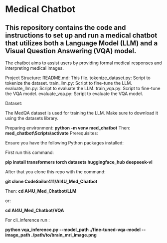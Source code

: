 # Medical Chatbot

## This repository contains the code and instructions to set up and run a medical chatbot that utilizes both a Language Model (LLM) and a Visual Question Answering (VQA) model. 

The chatbot aims to assist users by providing formal medical responses and interpreting medical images.

Project Structure:
README.md: This file.
tokenize_dataset.py: Script to tokenize the dataset.
train_llm.py: Script to fine-tune the LLM.
evaluate_llm.py: Script to evaluate the LLM.
train_vqa.py: Script to fine-tune the VQA model.
evaluate_vqa.py: Script to evaluate the VQA model.


Dataset:

The MedQA  dataset is used for training the LLM. Make sure to download it using the datasets library.

Preparing environment:
**python -m venv med_chatbot**
Then:
**med_chatbot\Scripts\activate**
Prerequisites:

Ensure you have the following Python packages installed:


First run this command:

**pip install transformers torch datasets huggingface_hub deepseek-vl**

After that you clone this repo with the command:

**git clone CodeSailor411/AI4U_Med_Chatbot**

Then:
**cd AI4U_Med_Chatbot/LLM**

or:

**cd AI4U_Med_Chatbot/VQA**


For cli_inference run :

**python vqa_inference.py --model_path ./fine-tuned-vqa-model --image_path ./path/to/brain_mri_image.png**

